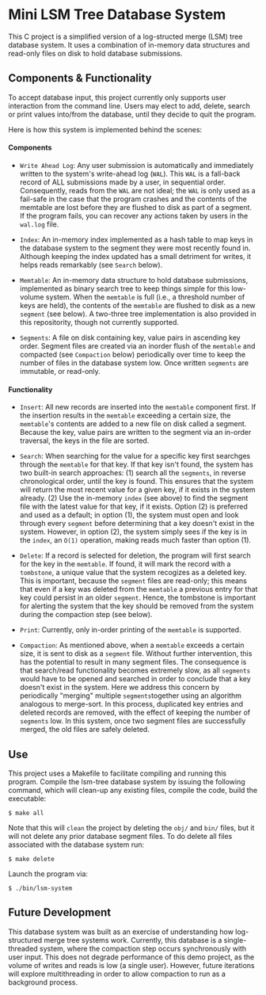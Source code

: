 # Mini LSM Tree Database System

This C project is a simplified version of a log-structed merge (LSM) tree database system. It uses a combination of in-memory data structures and read-only files on disk to hold database submissions.

## Components & Functionality 

To accept database input, this project currently only supports user interaction from the command line. Users may elect to add, delete, search or print values into/from the database, until they decide to quit the program.

Here is how this system is implemented behind the scenes: 

#### Components

* `Write Ahead Log`: Any user submission is automatically and immediately written to the system's write-ahead log (`WAL`). This `WAL` is a fall-back record of ALL submissions made by a user, in sequential order. Consequently, reads from the `WAL` are not ideal; the `WAL` is only used as a fail-safe in the case that the program crashes and the contents of the memtable are lost before they are flushed to disk as part of a segment. If the program fails, you can recover any actions taken by users in the `wal.log` file. 

* `Index`: An in-memory index implemented as a hash table to map keys in the database system to the segment they were most recently found in.  Although keeping the index updated has a small detriment for writes, it helps reads remarkably (see `Search` below).

* `Memtable`: An in-memory data structure to hold database submissions, implemented as binary search tree to keep things simple for this low-volume system. When the `memtable` is full (i.e., a threshold number of keys are held), the contents of the `memtable` are flushed to disk as a new `segment` (see below). A two-three tree implementation is also provided in this repositority, though not currently supported. 

* `Segments`: A file on disk containing key, value pairs in ascending key order. Segment files are created via an inorder flush of the `memtable` and compacted (see `Compaction` below) periodically over time to keep the number of files in the database system low. Once written `segments` are immutable, or read-only.

#### Functionality

* `Insert`: All new records are inserted into the `memtable` component first. If the insertion results in the `memtable` exceeding a certain size, the `memtable`'s contents are added to a new file on disk called a segment. Because the key, value pairs are written to the segment via an in-order traversal, the keys in the file are sorted.

* `Search`: When searching for the value for a specific key first searchges through the `memtable` for that key.  If that key isn't found, the system has two built-in search approaches: (1) search all the `segments`, in reverse chronological order, until the key is found. This ensures that the system will return the most recent value for a given key, if it exists in the system already. (2) Use the in-memory `index` (see above) to find the segment file with the latest value for that key, if it exists. Option (2) is preferred and used as a default; in option (1), the system must open and look through every `segment` before determining that a key doesn't exist in the system. However, in option (2), the system simply sees if the key is in the `index`, an `O(1)` operation, making reads much faster than option (1).

* `Delete`: If a record is selected for deletion, the program will first search for the key in the `memtable`. If found, it will mark the record with a `tombstone`, a unique value that the system recogizes as a deleted key. This is important, because the `segment` files are read-only; this means that even if a key was deleted from the `memtable` a previous entry for that key could persist in an older `segment`. Hence, the tombstone is important for alerting the system that the key should be removed from the system during the compaction step (see below). 

* `Print`: Currently, only in-order printing of the `memtable` is supported. 

* `Compaction`: As mentioned above, when a `memtable` exceeds a certain size, it is sent to disk as a `segment` file. Without further intervention, this has the potential to result in many segment files. The consequence is that search/read functionality becomes extremely slow, as all `segments` would have to be opened and searched in order to conclude that a key doesn't exist in the system. Here we address this concern by periodically "merging" multiple `segments`together using an algorithm analogous to merge-sort. In this process, duplicated key entries and deleted records are removed, with the effect of keeping the number of `segments` low. In this system, once two segment files are successfully merged, the old files are safely deleted.

## Use

This project uses a Makefile to facilitate compiling and running this program. Compile the lsm-tree database system by issuing the following command, which will clean-up any existing files, compile the code, build the executable:

```
$ make all
```
Note that this will `clean` the project by deleting the `obj/` and `bin/` files, but it will not delete any prior database segment files. To do delete all files associated with the database system run:

```
$ make delete

```

Launch the program via:

```
$ ./bin/lsm-system
```

## Future Development

This database system was built as an exercise of understanding how log-structured merge tree systems work. Currently, this database is a single-threaded system, where the compaction step occurs synchronously with user input. This does not degrade performance of this demo project, as the volume of writes and reads is low (a single user). However, future iterations will explore multithreading in order to allow compaction to run as a background process. 

